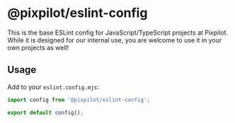 # @pixpilot/eslint-config

This is the base ESLint config for JavaScript/TypeScript projects at Pixpilot. While it is designed for our internal use, you are welcome to use it in your own projects as well!

## Usage

Add to your `eslint.config.mjs`:

```js
import config from '@pixpilot/eslint-config';

export default config();
```
